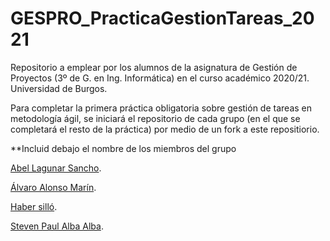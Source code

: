 # GESPRO_PracticaGestionTareas_2021
Repositorio a emplear por los alumnos de la asignatura de Gestión de Proyectos (3º de G. en Ing. Informática) en el curso académico 2020/21. Universidad de Burgos.

Para completar la primera práctica obligatoria sobre gestión de tareas en metodología ágil, se iniciará el repositorio de cada grupo (en el que se completará el resto de la práctica) por medio de un fork a este repositiorio.

**Incluid debajo el nombre de los miembros del grupo

[Abel Lagunar Sancho](https://github.com/als1005).

[Álvaro Alonso Marín](https://github.com/xam1002).

[Haber silló](https://github.com/jas1008).

[Steven Paul Alba Alba](https://github.com/saa1002).
